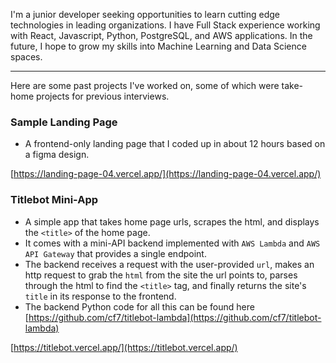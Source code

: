 I'm a junior developer seeking opportunities to learn cutting edge technologies in leading organizations. I have Full Stack experience working with React, Javascript, Python, PostgreSQL, and AWS applications. In the future, I hope to grow my skills into Machine Learning and Data Science spaces.

---

Here are some past projects I've worked on, some of which were take-home projects for previous interviews.

### Sample Landing Page
- A frontend-only landing page that I coded up in about 12 hours based on a figma design.

[https://landing-page-04.vercel.app/](https://landing-page-04.vercel.app/)

### Titlebot Mini-App
- A simple app that takes home page urls, scrapes the html, and displays the `<title>` of the home page.
- It comes with a mini-API backend implemented with `AWS Lambda` and `AWS API Gateway` that provides a single endpoint.
- The backend receives a request with the user-provided `url`, makes an http request to grab the `html` from the site the url points to, parses through the html to find the `<title>` tag, and finally returns the site's `title` in its response to the frontend.
- The backend Python code for all this can be found here [https://github.com/cf7/titlebot-lambda](https://github.com/cf7/titlebot-lambda)

[https://titlebot.vercel.app/](https://titlebot.vercel.app/)
